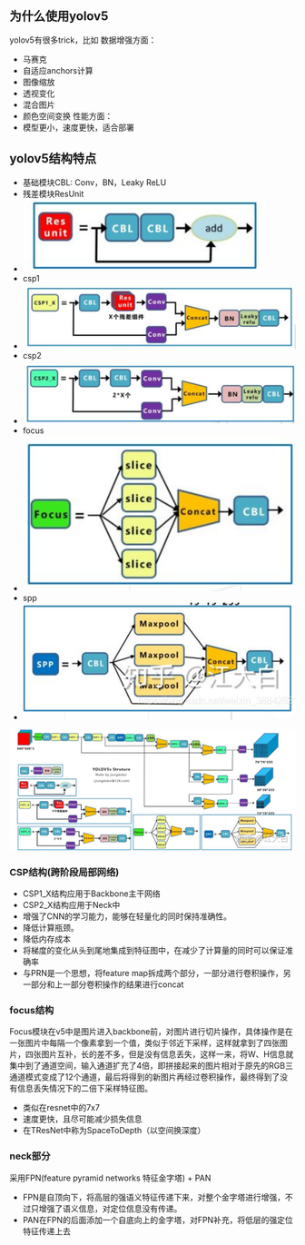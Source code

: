 ## 为什么使用yolov5
yolov5有很多trick，比如
数据增强方面：

- 马赛克
- 自适应anchors计算
- 图像缩放
- 透视变化
- 混合图片
- 颜色空间变换
性能方面：
- 模型更小，速度更快，适合部署

## yolov5结构特点
- 基础模块CBL: Conv，BN，Leaky ReLU
- 残差模块ResUnit
- ![dd](./img/cbl.png)
- csp1
- ![d](./img/csp1.png)
- csp2
- ![d](./img/csp2.png)
- focus
- ![d](./img/focus.png)
- spp
- ![dd](./img/spp.png)

![yolov5](./img/yolov5.png)

### CSP结构(跨阶段局部网络)
- CSP1_X结构应用于Backbone主干网络
- CSP2_X结构应用于Neck中
- 增强了CNN的学习能力，能够在轻量化的同时保持准确性。
- 降低计算瓶颈。
- 降低内存成本
- 将梯度的变化从头到尾地集成到特征图中，在减少了计算量的同时可以保证准确率
- 与PRN是一个思想，将feature map拆成两个部分，一部分进行卷积操作，另一部分和上一部分卷积操作的结果进行concat

### focus结构
Focus模块在v5中是图片进入backbone前，对图片进行切片操作，具体操作是在一张图片中每隔一个像素拿到一个值，类似于邻近下采样，这样就拿到了四张图片，四张图片互补，长的差不多，但是没有信息丢失，这样一来，将W、H信息就集中到了通道空间，输入通道扩充了4倍，即拼接起来的图片相对于原先的RGB三通道模式变成了12个通道，最后将得到的新图片再经过卷积操作，最终得到了没有信息丢失情况下的二倍下采样特征图。

- 类似在resnet中的7x7
- 速度更快，且尽可能减少损失信息
- 在TResNet中称为SpaceToDepth（以空间换深度）

### neck部分
采用FPN(feature pyramid networks 特征金字塔) + PAN
- FPN是自顶向下，将高层的强语义特征传递下来，对整个金字塔进行增强，不过只增强了语义信息，对定位信息没有传递。
- PAN在FPN的后面添加一个自底向上的金字塔，对FPN补充，将低层的强定位特征传递上去
